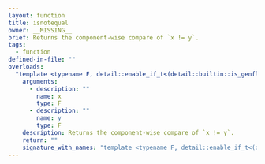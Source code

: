 ```yaml
---
layout: function
title: isnotequal
owner: __MISSING__
brief: Returns the component-wise compare of `x != y`.
tags:
  - function
defined-in-file: ""
overloads:
  "template <typename F, detail::enable_if_t<(detail::builtin::is_genfloat<F>::value), int> >\ndetail::matching_integral_t<F> isnotequal(F, F)":
    arguments:
      - description: ""
        name: x
        type: F
      - description: ""
        name: y
        type: F
    description: Returns the component-wise compare of `x != y`.
    return: ""
    signature_with_names: "template <typename F, detail::enable_if_t<(detail::builtin::is_genfloat<F>::value), int> >\ndetail::matching_integral_t<F> isnotequal(F x, F y)"
---
```

